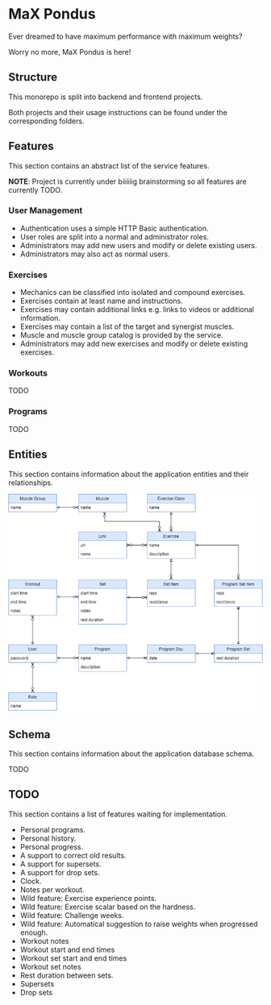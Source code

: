 # MaX Pondus
Ever dreamed to have maximum performance with maximum weights?

Worry no more, MaX Pondus is here!

## Structure
This monorepo is split into backend and frontend projects.

Both projects and their usage instructions can be found under the corresponding folders.

## Features
This section contains an abstract list of the service features.

**NOTE**: Project is currently under biiiiiig brainstorming so all features are currently TODO.

### User Management
- Authentication uses a simple HTTP Basic authentication.
- User roles are split into a normal and administrator roles.
- Administrators may add new users and modify or delete existing users.
- Administrators may also act as normal users.

### Exercises
- Mechanics can be classified into isolated and compound exercises.
- Exercises contain at least name and instructions.
- Exercises may contain additional links e.g. links to videos or additional information.
- Exercises may contain a list of the target and synergist muscles.
- Muscle and muscle group catalog is provided by the service.
- Administrators may add new exercises and modify or delete existing exercises.

### Workouts
TODO

### Programs
TODO

## Entities
This section contains information about the application entities and their relationships.

![alt text](https://github.com/toivjon/max-pondus/blob/main/documentation/entities.png "Entities")

## Schema
This section contains information about the application database schema.

TODO

## TODO
This section contains a list of features waiting for implementation.

- Personal programs.
- Personal history.
- Personal progress.
- A support to correct old results.
- A support for supersets.
- A support for drop sets.
- Clock.
- Notes per workout.
- Wild feature: Exercise experience points.
- Wild feature: Exercise scalar based on the hardness.
- Wild feature: Challenge weeks.
- Wild feature: Automatical suggestion to raise weights when progressed enough.
- Workout notes
- Workout start and end times
- Workout set start and end times
- Workout set notes
- Rest duration between sets.
- Supersets
- Drop sets